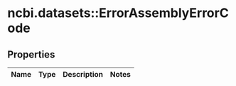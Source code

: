 # ncbi.datasets::ErrorAssemblyErrorCode

## Properties
Name | Type | Description | Notes
------------ | ------------- | ------------- | -------------


